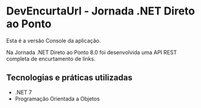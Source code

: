 # DevEncurtaUrl - Jornada .NET Direto ao Ponto

Esta é a versão Console da aplicação.

Na Jornada .NET Direto ao Ponto 8.0 foi desenvolvida uma API REST completa de encurtamento de links.

## Tecnologias e práticas utilizadas
- .NET 7
- Programação Orientada a Objetos